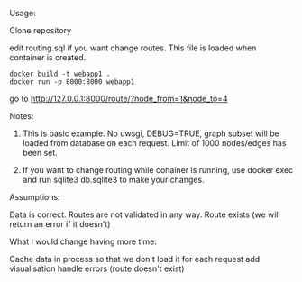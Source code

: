 Usage:

Clone repository

edit routing.sql if you want change routes. This file is loaded when container is created.


    docker build -t webapp1 .
    docker run -p 8000:8000 webapp1


go to http://127.0.0.1:8000/route/?node_from=1&node_to=4


Notes:

1. This is basic example. No uwsgi, DEBUG=TRUE,
   graph subset will be loaded from database on each request.
   Limit of 1000 nodes/edges has been set.

2. If you want to change routing while conainer is running, use docker exec
   and run sqlite3 db.sqlite3 to make your changes.


Assumptions:

Data is correct. Routes are not validated in any way.
Route exists (we will return an error if it doesn't)


What I would change having more time:

Cache data in process so that we don't load it for each request
add visualisation
handle errors (route doesn't exist)
